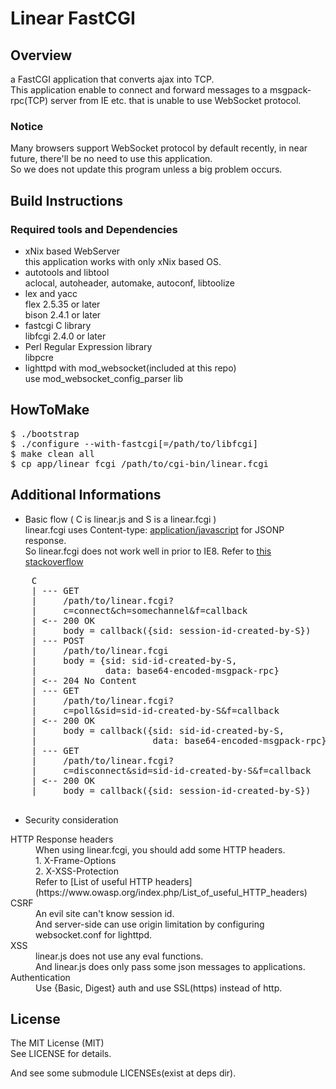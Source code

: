 # Linear FastCGI

## Overview

a FastCGI application that converts ajax into TCP.  
This application enable to connect and forward messages to a msgpack-rpc(TCP) server from IE etc. that is unable to use WebSocket protocol.

### Notice
Many browsers support WebSocket protocol by default recently, in near future, there'll be no need to use this application.  
So we does not update this program unless a big problem occurs.

## Build Instructions
### Required tools and Dependencies
* xNix based WebServer<br>
  this application works with only xNix based OS.
* autotools and libtool<br>
  aclocal, autoheader, automake, autoconf, libtoolize
* lex and yacc<br>
  flex 2.5.35 or later<br>
  bison 2.4.1 or later
* fastcgi C library<br>
  libfcgi 2.4.0 or later
* Perl Regular Expression library<br>
  libpcre
* lighttpd with mod\_websocket(included at this repo)<br>
  use mod\_websocket\_config\_parser lib

## HowToMake
<pre class="fragment">
$ ./bootstrap
$ ./configure --with-fastcgi[=/path/to/libfcgi]
$ make clean all
$ cp app/linear_fcgi /path/to/cgi-bin/linear.fcgi
</pre>

## Additional Informations
* Basic flow ( C is linear.js and S is a linear.fcgi )<br>
linear.fcgi uses Content-type: [application/javascript](http://www.ietf.org/rfc/rfc4329.txt) for JSONP response.<br>
So linear.fcgi does not work well in prior to IE8.
Refer to [this stackoverflow](http://stackoverflow.com/questions/111302/best-content-type-to-serve-jsonp)<br>
<pre class="fragment">
    C                                                             S
    | --- GET                                                     |
    |     /path/to/linear.fcgi?                                   |
    |     c=connect&ch=somechannel&f=callback                 --> |
    | <-- 200 OK                                                  |
    |     body = callback({sid: session-id-created-by-S})     --- |
    | --- POST                                                    |
    |     /path/to/linear.fcgi                                    |
    |     body = {sid: sid-id-created-by-S,                       |
    |             data: base64-encoded-msgpack-rpc}           --> |
    | <-- 204 No Content                                      --- |
    | --- GET                                                     |
    |     /path/to/linear.fcgi?                                   |
    |     c=poll&sid=sid-id-created-by-S&f=callback           --> |
    | <-- 200 OK                                                  |
    |     body = callback({sid: sid-id-created-by-S,              |
    |                      data: base64-encoded-msgpack-rpc}) --- |
    | --- GET                                                     |
    |     /path/to/linear.fcgi?                                   |
    |     c=disconnect&sid=sid-id-created-by-S&f=callback     --> |
    | <-- 200 OK                                                  |
    |     body = callback({sid: session-id-created-by-S})     --- |

</pre>

* Security consideration
<dl>
  <dt>HTTP Response headers</dt><dd>When using linear.fcgi, you should add some HTTP headers.<br>
  1. X-Frame-Options<br>
  2. X-XSS-Protection<br>
  Refer to [List of useful HTTP headers](https://www.owasp.org/index.php/List_of_useful_HTTP_headers)</dd>
  <dt>CSRF</dt><dd>An evil site can't know session id.<br>
  And server-side can use origin limitation by configuring websocket.conf for lighttpd.</dd>
  <dt>XSS</dt><dd>linear.js does not use any eval functions.<br>
  And linear.js does only pass some json messages to applications.</dd>
  <dt>Authentication</dt><dd>Use {Basic, Digest} auth and use SSL(https) instead of http.<br>
</dl>

## License
The MIT License (MIT)  
See LICENSE for details.  

And see some submodule LICENSEs(exist at deps dir).
